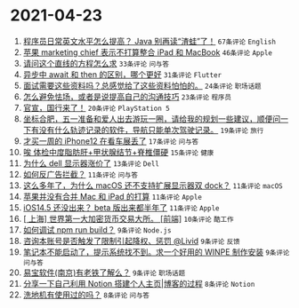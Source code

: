# 2021-04-23

1. [程序员日常英文水平怎么提高？ Java 别再读“渣蛙”了！](https://www.v2ex.com/t/772621) `67条评论` `English`
1. [苹果 marketing chief 表示不打算整合 iPad 和 MacBook](https://www.v2ex.com/t/772612) `46条评论` `Apple`
1. [请问这个直线的方程怎么求](https://www.v2ex.com/t/772618) `33条评论` `问与答`
1. [异步中 await 和 then 的区别，哪个更好](https://www.v2ex.com/t/772610) `31条评论` `Flutter`
1. [面试需要这些资料吗？总感觉给了这些资料怕怕的。](https://www.v2ex.com/t/772632) `24条评论` `职场话题`
1. [怎么避免怯场，或者是说提高自己的沟通技巧](https://www.v2ex.com/t/772652) `23条评论` `程序员`
1. [官宣，国行来了！](https://www.v2ex.com/t/772651) `20条评论` `PlayStation 5`
1. [坐标合肥，五一准备和爱人出去游玩一圈，请给我的规划一些建议，顺便问一下有没有什么轨迹记录的软件，导航只能单次驾驶记录。](https://www.v2ex.com/t/772638) `19条评论` `旅行`
1. [才买一周的 iPhone12 在看车展丢了](https://www.v2ex.com/t/772692) `17条评论` `问与答`
1. [唉 体检中度脂肪肝+甲状腺结节+脊椎僵硬](https://www.v2ex.com/t/772614) `15条评论` `健康`
1. [为什么 dell 显示器涨价了](https://www.v2ex.com/t/772660) `13条评论` `Dell`
1. [如何反广告拦截？](https://www.v2ex.com/t/772685) `11条评论` `问与答`
1. [这么多年了，为什么 macOS 还不支持扩展显示器双 dock？](https://www.v2ex.com/t/772636) `11条评论` `macOS`
1. [苹果并没有合并 Mac 和 iPad 的打算](https://www.v2ex.com/t/772624) `11条评论` `Apple`
1. [iOS14.5 还没出来？ beta 版出来都半年了](https://www.v2ex.com/t/772617) `11条评论` `Apple`
1. [[ 上海] 世界第一大加密货币交易大所。 [前端]](https://www.v2ex.com/t/772672) `10条评论` `酷工作`
1. [如何调试 npm run build？](https://www.v2ex.com/t/772639) `9条评论` `Node.js`
1. [咨询本账号是否触发了限制引起降权、惩罚 @Livid](https://www.v2ex.com/t/772633) `9条评论` `反馈`
1. [笔记本不能启动了，提示系统找不到。求一个好用的 WINPE 制作安装](https://www.v2ex.com/t/772611) `9条评论` `问与答`
1. [易宝软件(南京)有老铁了解么？](https://www.v2ex.com/t/772609) `9条评论` `职场话题`
1. [分享一下自己利用 Notion 搭建个人主页|博客的过程](https://www.v2ex.com/t/772693) `8条评论` `Notion`
1. [洗地机有使用过的吗？](https://www.v2ex.com/t/772640) `8条评论` `问与答`
